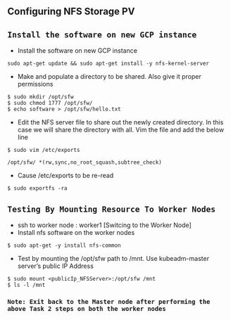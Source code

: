 ## Configuring NFS Storage PV

## **`Install the software on new GCP instance `**
- Install the software on new GCP instance
```
sudo apt-get update && sudo apt-get install -y nfs-kernel-server
```

- Make and populate a directory to be shared. Also give it proper permissions
```
$ sudo mkdir /opt/sfw 
$ sudo chmod 1777 /opt/sfw/ 
$ echo software > /opt/sfw/hello.txt
```

- Edit the NFS server file to share out the newly created directory. In this case we will share the directory with all. Vim the file and add the below line
```
$ sudo vim /etc/exports

/opt/sfw/ *(rw,sync,no_root_squash,subtree_check)
```

- Cause /etc/exports to be re-read
```
$ sudo exportfs -ra
```

## **`Testing By Mounting Resource To Worker Nodes `**
- ssh to worker node : worker1 [Switcing to the Worker Node]
- Install nfs software on the worker nodes
```
$ sudo apt-get -y install nfs-common
```

- Test by mounting the /opt/sfw path to /mnt. Use kubeadm-master server’s public IP Address
```
$ sudo mount <publicIp_NFSServer>:/opt/sfw /mnt
$ ls -l /mnt
```

### **` Note: Exit back to the Master node after performing the above Task 2 steps on both the worker nodes `**

